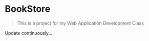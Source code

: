 # BookStore
> This is a project for my Web Application Development Class  

  Update continuously...
